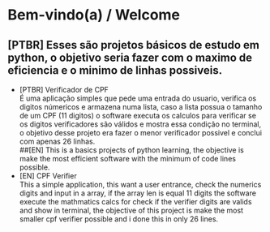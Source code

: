 # Bem-vindo(a) / Welcome
## [PTBR] Esses são projetos básicos de estudo em python, o objetivo seria fazer com o maximo de eficiencia e o minimo de linhas possiveis.<br>
* [PTBR] Verificador de CPF<br>
É uma aplicação simples que pede uma entrada do usuario, verifica os digitos númericos e armazena numa lista, caso a lista possua o tamanho de um CPF (11 digitos) o software executa os calculos para verificar se os digitos verificadores são válidos e mostra essa condição no terminal, o objetivo desse projeto era fazer o menor verificador possivel e conclui com apenas 26 linhas.<br>
##[EN] This is a basics projects of python learning, the objective is make the most efficient software with the minimum of code lines possible.<br> 
* [EN] CPF Verifier<br>
This a simple application, this want a user entrance, check the numerics digits and input in a array, if the array len is equal 11 digits the software execute the mathmatics calcs for check if the verifier digits are valids and show in terminal, the objective of this project is make the most smaller cpf verifier possible and i done this in only 26 lines.   
